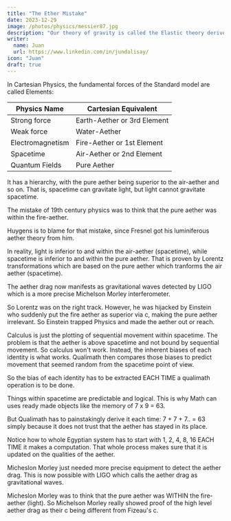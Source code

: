 ```yaml
---
title: "The Ether Mistake"
date: 2023-12-29
image: /photos/physics/messier87.jpg
description: "Our theory of gravity is called the Elastic theory derived from the theories of Kepler, Descartes, and Socrates"
writer:
  name: Juan
  url: https://www.linkedin.com/in/jundalisay/
icon: "Juan"
draft: true
---
```



In Cartesian Physics, the fundamental forces of the Standard model are called Elements:


Physics Name | Cartesian Equivalent
--- | ---
Strong force | Earth-Aether or 3rd Element
Weak force | Water-Aether
Electromagnetism | Fire-Aether or 1st Element
Spacetime | Air-Aether or 2nd Element
Quantum Fields | Pure Aether


It has a hierarchy, with the pure aether being superior to the air-aether and so on. That is, spacetime can gravitate light, but light cannot gravitate spacetime. 

The mistake of 19th century physics was to think that the pure aether was within the fire-aether. 

Huygens is to blame for that mistake, since Fresnel got his luminiferous aether theory from him. 

In reality, light is inferior to and within the air-aether (spacetime), while spacetime is inferior to and within the pure aether. That is proven by Lorentz transformations which are based on the pure aether which tranforms the air aether (spacetime).

The aether drag now manifests as gravitational waves detected by LIGO which is a more precise Michelson Morley interferometer. 

So Lorentz was on the right track. However, he was hijacked by Einstein who suddenly put the fire aether as superior via c, making the pure aether irrelevant. So Einstein trapped Physics and made the aether out or reach.

Calculus is just the plotting of sequential movement within spacetime. The problem is that the aether is above spacetime and not bound by sequential movement. So calculus won't work. Instead, the inherent biases of each identity is what works. Qualimath then compares those biases to predict movement that seemed random from the spacetime point of view.

So the bias of each identity has to be extracted EACH TIME a qualimath operation is to be done. 

Things within spacetime are predictable and logical. This is why Math can uses ready made objects like the memory of 7 x 9 = 63. 

But Qualimath has to painstakingly derive it each time: 7 + 7 + 7.. = 63 simply because it does not trust that the aether has stayed in its place.

Notice how to whole Egyptian system has to start with 1, 2, 4, 8, 16 EACH TIME it makes a computation. That whole process makes sure that it is updated on the qualities of the aether.


Micheslon Morley just needed more precise equipment to detect the aether drag. This is now possible with LIGO which calls the aether drag as gravitational waves. 

Micheslon Morley was to think that the pure aether was WITHIN the fire-aether (light).  So Michelson Morley really showed proof of the high level aether drag as their c being different from Fizeau's c.  
